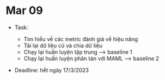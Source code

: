 # Mar 09

- Task:
    - Tìm hiểu về các metric đánh giá về hiệu năng
    - Tải lại dữ liệu cũ và chia dữ liệu
    - Chạy lại huấn luyện tập trung --> baseline 1
    - Chạy lại huấn luyện phân tán với MAML --> baseline 2

- Deadline: hết ngày 17/3/2023

